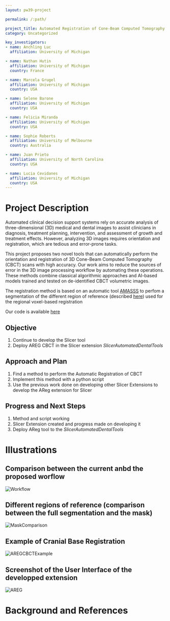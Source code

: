 ```yaml
---
layout: pw39-project

permalink: /:path/

project_title: Automated Registration of Cone-Beam Computed Tomography
category: Uncategorized

key_investigators:
- name: Anchling Luc 
  affiliation: University of Michigan

- name: Nathan Hutin
  affiliation: University of Michigan
  country: France

- name: Marcela Grugel
  affiliation: University of Michigan
  country: USA

- name: Selene Barone
  affiliation: University of Michigan
  country: USA

- name: Felicia Miranda
  affiliation: University of Michigan
  country: USA

- name: Sophie Roberts
  affiliation: University of Melbourne
  country: Australia

- name: Juan Prieto
  affiliation: University of North Carolina
  country: USA

- name: Lucia Cevidanes
  affiliation: University of Michigan
  country: USA
---
```


# Project Description

<!-- Add a short paragraph describing the project. -->
Automated clinical decision support systems rely on accurate analysis of three-dimensional (3D) medical and dental images to assist clinicians in diagnosis, treatment planning, intervention, and assessment of growth and treatment effects. However, analyzing 3D images requires orientation and registration, which are tedious and error-prone tasks. 

This project proposes two novel tools that can automatically perform the orientation and registration of 3D Cone-Beam Computed Tomography (CBCT) scans with high accuracy. Our work aims to reduce the sources of error in the 3D image processing workflow by automating these operations. These methods combine classical algorithmic approaches and AI-based models trained and tested on de-identified CBCT volumetric images. 

The registration method is based on an automatic tool [AMASSS](https://github.com/DCBIA-OrthoLab/SlicerAutomatedDentalTools) to perfom a segmentation of the different region of reference (described [here](#illustrations)) used for the regional voxel-based registration

Our code is available [here](https://github.com/lucanchling/areg)



## Objective

<!-- Describe here WHAT you would like to achieve (what you will have as end result). -->

1. Continue to develop the Slicer tool
1. Deploy AREG CBCT in the Slicer extension *SlicerAutomatedDentalTools*

## Approach and Plan

<!-- Describe here HOW you would like to achieve the objectives stated above. -->
1. Find a method to perform the Automatic Registration of CBCT
1. Implement this method with a python script
1. Use the previous work done on developing other Slicer Extensions to develop the AReg extension for Slicer

## Progress and Next Steps

<!-- Update this section as you make progress, describing of what you have ACTUALLY DONE.
     If there are specific steps that you could not complete then you can describe them here, too. -->

1. Method and script working
1. Slicer Extension created and progress made on developing it
1. Deploy AReg tool to the *SlicerAutomatedDentalTools*

# Illustrations

<!-- Add pictures and links to videos that demonstrate what has been accomplished.
![Description of picture](Example2.jpg)

![Some more images](Example2.jpg)
-->
## Comparison between the current anbd the proposed worflow
![Workflow](https://github.com/lucanchling/ProjectWeek/assets/72148963/18eaa32a-0193-4c43-b159-acc3e9d77fee)

## Different regions of reference (comparison between the full segmentation and the mask)
![MaskComparison](https://github.com/lucanchling/ProjectWeek/assets/72148963/7312a43f-8b00-4513-bf75-0cf1a363b310)

## Example of Cranial Base Registration
![AREGCBCTExample](https://github.com/lucanchling/ProjectWeek/assets/72148963/66574b8d-a9b0-465a-a5ef-4206bb2d84dd)

## Screenshot of the User Interface of the developped extension
![AREG](https://github.com/lucanchling/ProjectWeek/assets/72148963/23200b88-21f2-4538-afdf-3dc757454efb)

# Background and References

<!-- If you developed any software, include link to the source code repository.
     If possible, also add links to sample data, and to any relevant publications. -->
